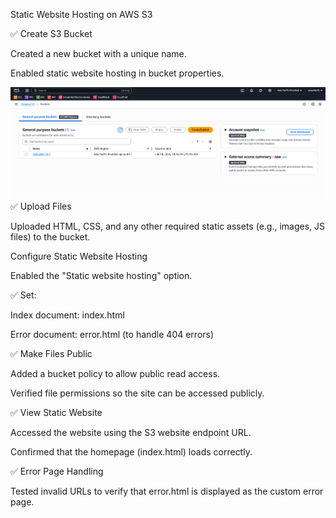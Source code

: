  Static Website Hosting on AWS S3

✅ Create S3 Bucket

Created a new bucket with a unique name.

Enabled static website hosting in bucket properties.

![image_alt](https://raw.githubusercontent.com/gawali-priyanka/Brainwave-Matrix-Intern-task2/ca5e3dfea4760e00ee470a79ca462a5a594e2c35/screenshorts/Screenshot%202025-07-18%20185103.png)
✅ Upload Files

Uploaded HTML, CSS, and any other required static assets (e.g., images, JS files) to the bucket.

Configure Static Website Hosting

Enabled the "Static website hosting" option.

✅ Set:

Index document: index.html

Error document: error.html (to handle 404 errors)

✅ Make Files Public

Added a bucket policy to allow public read access.

Verified file permissions so the site can be accessed publicly.

✅ View Static Website

Accessed the website using the S3 website endpoint URL.

Confirmed that the homepage (index.html) loads correctly.

✅ Error Page Handling

Tested invalid URLs to verify that error.html is displayed as the custom error page.

